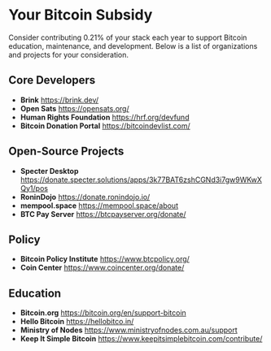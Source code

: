 # Your Bitcoin Subsidy
Consider contributing 0.21% of your stack each year to support Bitcoin education, maintenance, and development. Below is a list of organizations and projects for your consideration.


## Core Developers

- **Brink** https://brink.dev/
- **Open Sats** https://opensats.org/
- **Human Rights Foundation** https://hrf.org/devfund
- **Bitcoin Donation Portal** https://bitcoindevlist.com/


## Open-Source Projects

- **Specter Desktop** https://donate.specter.solutions/apps/3k77BAT6zshCGNd3i7gw9WKwXQy1/pos
- **RoninDojo** https://donate.ronindojo.io/
- **mempool.space** https://mempool.space/about
- **BTC Pay Server** https://btcpayserver.org/donate/


## Policy

- **Bitcoin Policy Institute** https://www.btcpolicy.org/
- **Coin Center** https://www.coincenter.org/donate/


## Education

- **Bitcoin.org** https://bitcoin.org/en/support-bitcoin
- **Hello Bitcoin** https://hellobitco.in/
- **Ministry of Nodes** https://www.ministryofnodes.com.au/support
- **Keep It Simple Bitcoin** https://www.keepitsimplebitcoin.com/contribute/
